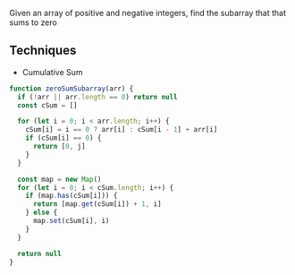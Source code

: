 Given an array of positive and negative integers, find the subarray that
that sums to zero

## Techniques

- Cumulative Sum

```javascript 
function zeroSumSubarray(arr) {
  if (!arr || arr.length == 0) return null
  const cSum = []

  for (let i = 0; i < arr.length; i++) {
    cSum[i] = i == 0 ? arr[i] : cSum[i - 1] + arr[i]
    if (cSum[i] == 0) {
      return [0, j]
    }
  }

  const map = new Map()
  for (let i = 0; i < cSum.length; i++) {
    if (map.has(cSum[i])) {
      return [map.get(cSum[i]) + 1, i]
    } else {
      map.set(cSum[i], i)
    }
  }

  return null
}
```
